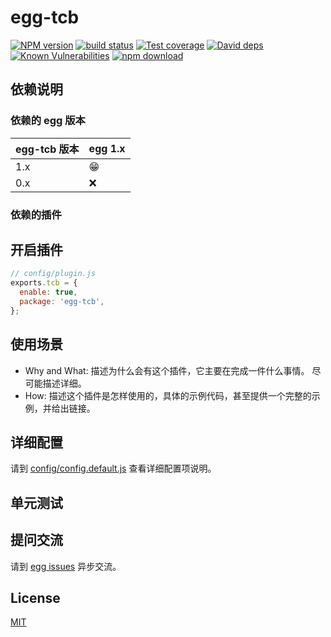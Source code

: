 # egg-tcb

[![NPM version][npm-image]][npm-url]
[![build status][travis-image]][travis-url]
[![Test coverage][codecov-image]][codecov-url]
[![David deps][david-image]][david-url]
[![Known Vulnerabilities][snyk-image]][snyk-url]
[![npm download][download-image]][download-url]

[npm-image]: https://img.shields.io/npm/v/egg-tcb.svg?style=flat-square
[npm-url]: https://npmjs.org/package/egg-tcb
[travis-image]: https://img.shields.io/travis/eggjs/egg-tcb.svg?style=flat-square
[travis-url]: https://travis-ci.org/eggjs/egg-tcb
[codecov-image]: https://img.shields.io/codecov/c/github/eggjs/egg-tcb.svg?style=flat-square
[codecov-url]: https://codecov.io/github/eggjs/egg-tcb?branch=master
[david-image]: https://img.shields.io/david/eggjs/egg-tcb.svg?style=flat-square
[david-url]: https://david-dm.org/eggjs/egg-tcb
[snyk-image]: https://snyk.io/test/npm/egg-tcb/badge.svg?style=flat-square
[snyk-url]: https://snyk.io/test/npm/egg-tcb
[download-image]: https://img.shields.io/npm/dm/egg-tcb.svg?style=flat-square
[download-url]: https://npmjs.org/package/egg-tcb

<!--
Description here.
-->

## 依赖说明

### 依赖的 egg 版本

egg-tcb 版本 | egg 1.x
--- | ---
1.x | 😁
0.x | ❌

### 依赖的插件
<!--

如果有依赖其它插件，请在这里特别说明。如

- security
- multipart

-->

## 开启插件

```js
// config/plugin.js
exports.tcb = {
  enable: true,
  package: 'egg-tcb',
};
```

## 使用场景

- Why and What: 描述为什么会有这个插件，它主要在完成一件什么事情。
尽可能描述详细。
- How: 描述这个插件是怎样使用的，具体的示例代码，甚至提供一个完整的示例，并给出链接。

## 详细配置

请到 [config/config.default.js](config/config.default.js) 查看详细配置项说明。

## 单元测试

<!-- 描述如何在单元测试中使用此插件，例如 schedule 如何触发。无则省略。-->

## 提问交流

请到 [egg issues](https://github.com/eggjs/egg/issues) 异步交流。

## License

[MIT](LICENSE)
